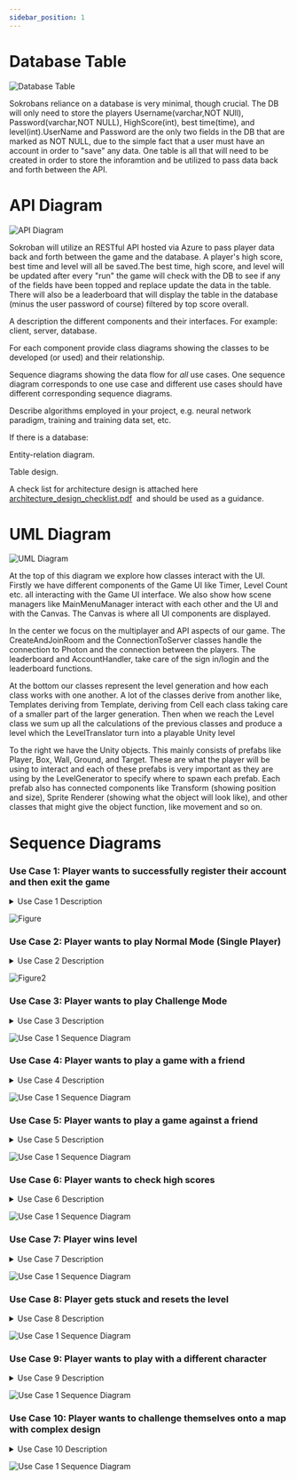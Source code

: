 ```yaml
---
sidebar_position: 1
---
```


# Database Table
![Database Table](/img/ERD.png)

Sokrobans reliance on a database is very minimal, though crucial. The DB will only need to store the players Username(varchar,NOT NUll), Password(varchar,NOT NULL), HighScore(int), best time(time), and level(int).UserName and Password are the only two fields in the DB that are marked as NOT NULL, due to the simple fact that a user must have an account in order to "save" any data. One table is all that will need to be created in order to store the inforamtion and be utilized to pass data back and forth between the API.


# API Diagram
![API Diagram](/img/API.png)


Sokroban will utilize an RESTful API hosted via Azure to pass player data back and forth between the game and the database. A player's high score, best time and level will all be saved.The best time, high score, and level will be updated after every "run" the game will check with the DB to see if any of the fields have been topped and replace update the data in the table. There will also be a leaderboard that will display the table in the database (minus the user password of course) filtered by top score overall.



A description the different components and their interfaces. For example: client, server, database.

For each component provide class diagrams showing the classes to be developed (or used) and their relationship.

Sequence diagrams showing the data flow for _all_ use cases. One sequence diagram corresponds to one use case and different use cases should have different corresponding sequence diagrams.

Describe algorithms employed in your project, e.g. neural network paradigm, training and training data set, etc.

If there is a database:

Entity-relation diagram.

Table design.

A check list for architecture design is attached here [architecture\_design\_checklist.pdf](https://templeu.instructure.com/courses/106563/files/16928870/download?wrap=1 "architecture_design_checklist.pdf")  and should be used as a guidance.




# UML Diagram

![UML Diagram](/img/UML_SOK.png)

At the top of this diagram we explore how classes interact with the UI. Firstly we have different components of the Game UI like Timer, Level Count etc. all interacting with the Game UI interface. We also show how scene managers like MainMenuManager interact with each other and the UI and with the Canvas. The Canvas is where all UI components are displayed.

In the center we focus on the multiplayer and API aspects of our game. The CreateAndJoinRoom and the ConnectionToServer classes handle the connection to Photon and the connection between the players. The leaderboard and AccountHandler, take care of the sign in/login and the leaderboard functions.

At the bottom our classes represent the level generation and how each class works with one another. A lot of the classes derive from another like, Templates deriving from Template, deriving from Cell each class taking care of a smaller part of the larger generation. Then when we reach the Level class we sum up all the calculations of the previous classes and produce a level which the LevelTranslator turn into a playable Unity level

To the right we have the Unity objects. This mainly consists of prefabs like Player, Box, Wall, Ground, and Target. These are what the player will be using to interact and each of these prefabs is very important as they are using by the LevelGenerator to specify where to spawn each prefab. Each prefab also has connected components like Transform (showing position and size), Sprite Renderer (showing what the object will look like), and other classes that might give the object function, like movement and so on.

# Sequence Diagrams 


### Use Case 1: Player wants to successfully register their account and then exit the game

<details>
<summary>
Use Case 1 Description
</summary>

1)	Player upon opening the application is prompted to create an account or to sign in.<br/>
2)	Player selects the option to create a new account.<br/>
3)	Player inputs a username and a password.<br/>
4)  Upon completion, player logs into account with their credentials.<br/>
5)	Player enters to the main Menu.<br/>
6)	Player exits the game by pressing the “X” button.<br/>

<UseCase1 />
</details>

![Figure ](/img/UseCase1pic.png)

### Use Case 2: Player wants to play Normal Mode (Single Player)

<details>
<summary>
Use Case 2 Description
</summary>

1) Player selects the Single Player Mode option.<br/>
2) Player is viewing the three choices of Single Player.<br/>
3) Player selects Normal Mode.<br/>
4) A level is generated for the player.<br/>
5) Player is now playing the game.<br/>

<UseCase2 />
</details>

![Figure2](/img/UseCase2pic.png)


### Use Case 3: Player wants to play Challenge Mode

<details>
<summary>
Use Case 3 Description
</summary>

1) Player selects the Single Player Mode option.<br/>
2) Player is viewing the three choices of Single Player.<br/>
3) A level is generated for the player. <br/>
4) Player is now playing the game without the reset or undo buttons available.<br/>

<UseCase3 />
</details>

![Use Case 1 Sequence Diagram](/img/UseCase3pic.png)


### Use Case 4: Player wants to play a game with a friend

<details>
<summary>
Use Case 4 Description
</summary>

1)  Player selects the Multiplayer Mode option. <br/>
2)  Player selects the Co-op option. <br/>
3)  Player sets up a lobby by creating a room and tells their friend the name of the room to join.<br/>
4)  Both players are on the same map.<br/>
5)  Players are helping each other in order to win the level.<br/>

<UseCase4 />
</details>

![Use Case 1 Sequence Diagram](/img/UseCase4pic.png)


### Use Case 5: Player wants to play a game against a friend

<details>
<summary>
Use Case 5 Description
</summary>

1)  Player selects the Multiplayer Mode option.<br/>
2)  Player selects the VS option.<br/>
3)  Player sets up a lobby by creating a room and tells their friend the name of the room to join.<br/>
4)  Players are competing on the same level in a split-screen.<br/>
5)	Player gets the boxes into the end point faster than their friend.<br/>
6)  Player won the game.<br/>

<UseCase5 />
</details>

![Use Case 1 Sequence Diagram](/img/UseCase5pic.png)


### Use Case 6: Player wants to check high scores

<details>
<summary>
Use Case 6 Description
</summary>

1)	Player selects the High Scores option.<br/>
2)	Player views high scores.<br/>

<UseCase6 />
</details>

![Use Case 1 Sequence Diagram](/img/UseCase6pic.png)


### Use Case 7: Player wins level

<details>
<summary>
Use Case 7 Description
</summary>

1)	Player selects Normal Mode option.<br/>
2)  A level is generated for the player.<br/>
3)  Player starts to move the character and push the box by using the arrows on the keyboard.<br/>
4)	Player places the box onto the target.<br/>
5)	Player wins the level.<br/>

<UseCase7 />
</details>

![Use Case 1 Sequence Diagram](/img/UseCase7pic.png)

### Use Case 8: Player gets stuck and resets the level

<details>
<summary>
Use Case 8 Description
</summary>

1)	Player selects Normal Mode option.<br/>
2)	Player moves the character and pushes the box(es) trying to win the level.<br/>
3)	Player realizes that got stuck by pushing a box onto the wall and won’t be able to place the box onto the target.<br/>
4)	Player resets the level by pressing the reset button.<br/>
5)	The level resets with the character and the box(es) back to their starting positions.<br/>

<UseCase8 />
</details>

![Use Case 1 Sequence Diagram](/img/UseCase8pic.png)


### Use Case 9: Player wants to play with a different character

<details>
<summary>
Use Case 9 Description
</summary>

1)  Player selects Single Player option.<br/>
2)  Player selects their favorite character from a variety of characters.<br/>
3)  Player starts playing with the chosen character.<br/>

<UseCase9 />
</details>

![Use Case 1 Sequence Diagram](/img/UseCase9pic.png)


### Use Case 10: Player wants to challenge themselves onto a map with complex design

<details>
<summary>
Use Case 10 Description
</summary>

1)  Player selects Single Player option.<br/>
2)  Player selects from a variety of maps with complex deisgn.<br/>
3)  Player plays the game with a more complex designed map.<br/>

<UseCase10 />
</details>

![Use Case 1 Sequence Diagram](/img/UseCase10pic.png)



